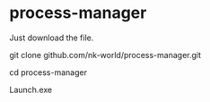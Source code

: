 # process-manager

Just download the file.

git clone github.com/nk-world/process-manager.git

cd process-manager

Launch.exe
